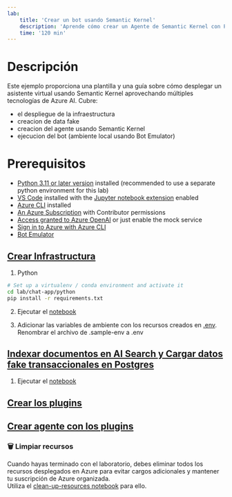 ```yaml
---
lab:
    title: 'Crear un bot usando Semantic Kernel'
    description: 'Aprende cómo crear un Agente de Semantic Kernel con Plugins Nativos'
    time: '120 min'
---
```


# Descripción
Este ejemplo proporciona una plantilla y una guía sobre cómo desplegar un asistente virtual usando Semantic Kernel aprovechando múltiples tecnologías de Azure AI. Cubre:
- el despliegue de la infraestructura 
- creacion de data fake
- creacion del agente usando Semantic Kernel
- ejecucion del bot (ambiente local usando Bot Emulator)

# Prerequisitos
- [Python 3.11 or later version](https://www.python.org/) installed (recommended to use a separate python environment for this lab)
- [VS Code](https://code.visualstudio.com/) installed with the [Jupyter notebook extension](https://marketplace.visualstudio.com/items?itemName=ms-toolsai.jupyter) enabled
- [Azure CLI](https://learn.microsoft.com/cli/azure/install-azure-cli) installed
- [An Azure Subscription](https://azure.microsoft.com/free/) with Contributor permissions
- [Access granted to Azure OpenAI](https://aka.ms/oai/access) or just enable the mock service
- [Sign in to Azure with Azure CLI](https://learn.microsoft.com/cli/azure/authenticate-azure-cli-interactively)
- [Bot Emulator](https://learn.microsoft.com/en-us/azure/bot-service/bot-service-debug-emulator?view=azure-bot-service-4.0&tabs=csharp)

## [Crear Infrastructura](../lab/chat-app/infra/set_up.ipynb)

1. Python
```bash
# Set up a virtualenv / conda environment and activate it
cd lab/chat-app/python
pip install -r requirements.txt 
```

2. Ejecutar el [notebook](../lab/chat-app/infra/set_up.ipynb)

3. Adicionar las variables de ambiente con los recursos creados en [.env](./lab/chat-app/python/.sample-env). Renombrar el archivo de .sample-env a .env


## [Indexar documentos en AI Search y Cargar datos fake transaccionales en Postgres](../lab/chat-app/data/load.ipynb)

1. Ejecutar el [notebook](../lab/chat-app/data/load.ipynb)

## [Crear los plugins](../lab/chat-app/data/load.ipynb)



## [Crear agente con los plugins](../lab/chat-app/data/load.ipynb)



<a id='clean'></a>
### 🗑️ Limpiar recursos

Cuando hayas terminado con el laboratorio, debes eliminar todos los recursos desplegados en Azure para evitar cargos adicionales y mantener tu suscripción de Azure organizada.  
Utiliza el [clean-up-resources notebook](../lab/chat-app/infra/clean-up-resources.ipynb) para ello.

